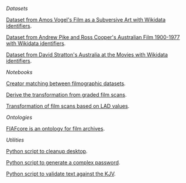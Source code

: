 *Datasets*

[Dataset from Amos Vogel's Film as a Subversive Art with Wikidata identifiers](https://github.com/paulduchesne/film-as-a-subversive-art).

[Dataset from Andrew Pike and Ross Cooper's Australian Film 1900-1977 with Wikidata identifiers](https://github.com/paulduchesne/pike-cooper).   

[Dataset from David Stratton's Australia at the Movies with Wikidata identifiers](https://github.com/paulduchesne/stratton).   

*Notebooks*

[Creator matching between filmographic datasets](https://github.com/paulduchesne/filmography-matching).

[Derive the transformation from graded film scans](https://github.com/paulduchesne/lut-generator).

[Transformation of film scans based on LAD values](https://github.com/paulduchesne/lad-based-film-transformation).

*Ontologies*

[FIAFcore is an ontology for film archives](https://github.com/FIAF/fiafcore).

*Utilities*

[Python script to cleanup desktop](https://github.com/paulduchesne/cleaner).

[Python script to generate a complex password](https://github.com/paulduchesne/generator).

[Python script to validate text against the KJV](https://github.com/paulduchesne/king-james-validator). 
















